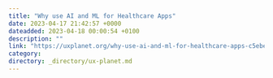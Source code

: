 ```yaml
---
title: "Why use AI and ML for Healthcare Apps"
date: 2023-04-17 21:42:57 +0000
dateadded: 2023-04-18 00:00:54 +0100
description: ""
link: "https://uxplanet.org/why-use-ai-and-ml-for-healthcare-apps-c5ebe774e8a?source=rss----819cc2aaeee0---4"
category:
directory: _directory/ux-planet.md
---
```


